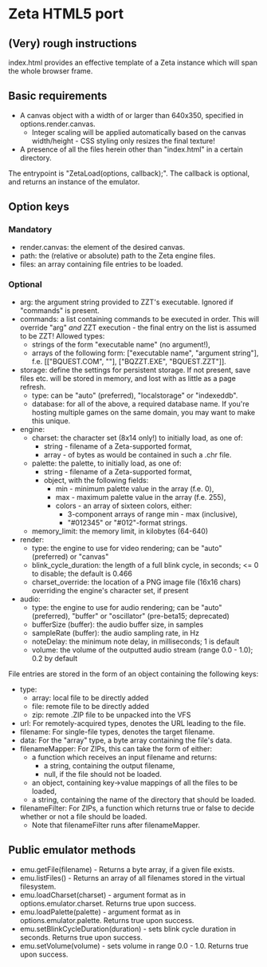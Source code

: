 # Zeta HTML5 port

## (Very) rough instructions

index.html provides an effective template of a Zeta instance which will span the whole browser frame.

## Basic requirements

* A canvas object with a width of or larger than 640x350, specified in options.render.canvas.
    * Integer scaling will be applied automatically based on the canvas width/height - CSS styling only resizes the final texture!
* A presence of all the files herein other than "index.html" in a certain directory.

The entrypoint is "ZetaLoad(options, callback);". The callback is optional, and returns an instance of the emulator.

## Option keys

### Mandatory

* render.canvas: the element of the desired canvas.
* path: the (relative or absolute) path to the Zeta engine files.
* files: an array containing file entries to be loaded.

### Optional

* arg: the argument string provided to ZZT's executable. Ignored if "commands" is present.
* commands: a list containing commands to be executed in order. This will override "arg" *and* ZZT execution - the final entry on the list is assumed to be ZZT! Allowed types:
    * strings of the form "executable name" (no argument!),
    * arrays of the following form: ["executable name", "argument string"], f.e. [["BQUEST.COM", ""], ["BQZZT.EXE", "BQUEST.ZZT"]].
* storage: define the settings for persistent storage. If not present, save files etc. will be stored in memory, and lost with as little as a page refresh.
    * type: can be "auto" (preferred), "localstorage" or "indexeddb".
    * database: for all of the above, a required database name. If you're hosting multiple games on the same domain, you may want to make this unique.
* engine:
    * charset: the character set (8x14 only!) to initially load, as one of:
        * string - filename of a Zeta-supported format,
        * array - of bytes as would be contained in such a .chr file.
    * palette: the palette, to initially load, as one of:
        * string - filename of a Zeta-supported format,
        * object, with the following fields:
            * min - minimum palette value in the array (f.e. 0),
            * max - maximum palette value in the array (f.e. 255),
            * colors - an array of sixteen colors, either:
                * 3-component arrays of range min - max (inclusive),
                * "#012345" or "#012"-format strings.
    * memory_limit: the memory limit, in kilobytes (64-640)
* render:
    * type: the engine to use for video rendering; can be "auto" (preferred) or "canvas"
    * blink_cycle_duration: the length of a full blink cycle, in seconds; <= 0 to disable; the default is 0.466
    * charset_override: the location of a PNG image file (16x16 chars) overriding the engine's character set, if present
* audio:
    * type: the engine to use for audio rendering; can be "auto" (preferred), "buffer" or "oscillator" (pre-beta15; deprecated)
    * bufferSize (buffer): the audio buffer size, in samples
    * sampleRate (buffer): the audio sampling rate, in Hz
    * noteDelay: the minimum note delay, in milliseconds; 1 is default
    * volume: the volume of the outputted audio stream (range 0.0 - 1.0); 0.2 by default

File entries are stored in the form of an object containing the following keys:

* type:
  - array: local file to be directly added
  - file: remote file to be directly added
  - zip: remote .ZIP file to be unpacked into the VFS
* url: For remotely-acquired types, denotes the URL leading to the file.
* filename: For single-file types, denotes the target filename.
* data: For the "array" type, a byte array containing the file's data.
* filenameMapper: For ZIPs, this can take the form of either:
  - a function which receives an input filename and returns:
    - a string, containing the output filename,
    - null, if the file should not be loaded.
  - an object, containing key->value mappings of all the files to be loaded,
  - a string, containing the name of the directory that should be loaded.
* filenameFilter: For ZIPs, a function which returns true or false to decide
  whether or not a file should be loaded.
  - Note that filenameFilter runs after filenameMapper.

## Public emulator methods

* emu.getFile(filename) - Returns a byte array, if a given file exists.
* emu.listFiles() - Returns an array of all filenames stored in the virtual filesystem.
* emu.loadCharset(charset) - argument format as in options.emulator.charset. Returns true upon success.
* emu.loadPalette(palette) - argument format as in options.emulator.palette. Returns true upon success.
* emu.setBlinkCycleDuration(duration) - sets blink cycle duration in seconds. Returns true upon success.
* emu.setVolume(volume) - sets volume in range 0.0 - 1.0. Returns true upon success.
